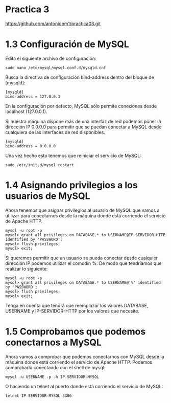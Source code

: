 # Practica 3

https://github.com/antoniobm1/practica03.git

# 1.3 Configuración de MySQL

Edita el siguiente archivo de configuración:
```
sudo nano /etc/mysql/mysql.conf.d/mysqld.cnf
```

Busca la directiva de configuración bind-address dentro del bloque de [mysqld]:
```
[mysqld]
bind-address = 127.0.0.1
```

En la configuración por defecto, MySQL sólo permite conexiones desde localhost (127.0.0.1). 


Si nuestra máquina dispone más de una interfaz de red podemos poner la dirección IP 0.0.0.0 para permitir que se puedan conectar a MySQL desde cualquiera de las interfaces de red disponibles.
```
[mysqld]
bind-address = 0.0.0.0
```

Una vez hecho esto tenemos que reiniciar el servicio de MySQL:
```
sudo /etc/init.d/mysql restart
```
# 1.4 Asignando privilegios a los usuarios de MySQL

Ahora tenemos que asignar privilegios al usuario de MySQL que vamos a utilizar para conectarnos desde la máquina donde está corriendo el servicio de Apache HTTP.
```
mysql -u root -p  
mysql> grant all privileges on DATABASE.* to USERNAME@IP-SERVIDOR-HTTP identified by 'PASSWORD';
mysql> flush privileges;
mysql> exit;
```
Si queremos permitir que un usuario se pueda conectar desde cualquier dirección IP podemos utilizar el comodín %. De modo que tendríamos que realizar lo siguiente:
```
mysql -u root -p  
mysql> grant all privileges on DATABASE.* to USERNAME@'%' identified by 'PASSWORD';
mysql> flush privileges;
mysql> exit;
```
Tenga en cuenta que tendrá que reemplazar los valores DATABASE, USERNAME y IP-SERVIDOR-HTTP por los valores que necesite.

# 1.5 Comprobamos que podemos conectarnos a MySQL

Ahora vamos a comprobar que podemos conectarnos con MySQL desde la máquina donde está corriendo el servicio de Apache HTTP. Podemos comprobarlo conectando con el shell de mysql:
```
mysql -u USERNAME -p -h IP-SERVIDOR-MYSQL
```
O haciendo un telnet al puerto donde está corriendo el servicio de MySQL:
```
telnet IP-SERVIDOR-MYSQL 3306
```
